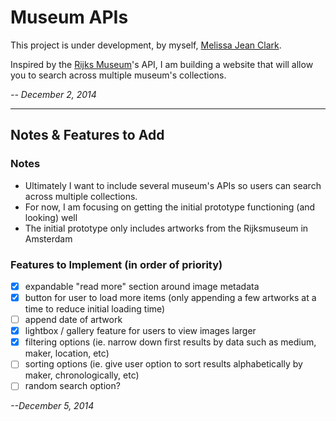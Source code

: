 # Museum APIs

This project is under development, by myself, [Melissa Jean Clark](http://melissajclark.ca). 

Inspired by the [Rijks Museum](https://www.rijksmuseum.nl/en)'s API, I am building a website that will allow you to search across multiple museum's collections.

_-- December 2, 2014_

---------

## Notes & Features to Add

### Notes

- Ultimately I want to include several museum's APIs so users can search across multiple collections. 
- For now, I am focusing on getting the initial prototype functioning (and looking) well
- The initial prototype only includes artworks from the Rijksmuseum in Amsterdam

### Features to Implement (in order of priority)

- [x] expandable "read more" section around image metadata
- [x] button for user to load more items (only appending a few artworks at a time to reduce initial loading time)
- [ ] append date of artwork
- [x] lightbox / gallery feature for users to view images larger
- [x] filtering options (ie. narrow down first results by data such as medium, maker, location, etc)
- [ ] sorting options (ie. give user option to sort results alphabetically by maker, chronologically, etc)
- [ ] random search option?

_--December 5, 2014_
